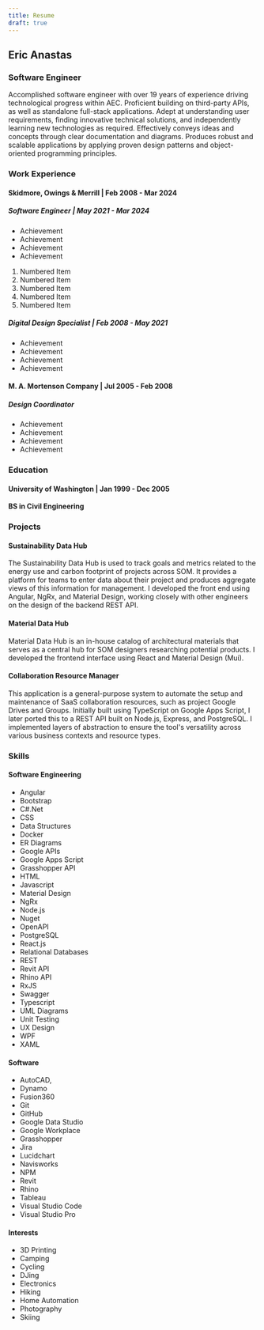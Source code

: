 ```yaml
---
title: Resume
draft: true
---
```


## Eric Anastas

### Software Engineer


Accomplished software engineer with over 19 years of experience driving technological progress within AEC. Proficient building on third-party APIs, as well as standalone full-stack applications. Adept at understanding user requirements, finding innovative technical solutions, and independently learning new technologies as required. Effectively conveys ideas and concepts through clear documentation and diagrams. Produces robust and scalable applications by applying proven design patterns and object-oriented programming principles.


### Work Experience

#### Skidmore, Owings & Merrill | Feb 2008 - Mar 2024

##### Software Engineer | May 2021 - Mar 2024

- Achievement
- Achievement
- Achievement
- Achievement

1. Numbered Item
2. Numbered Item
3. Numbered Item
4. Numbered Item
5. Numbered Item

##### Digital Design Specialist | Feb 2008 - May 2021

- Achievement
- Achievement
- Achievement
- Achievement

#### M. A. Mortenson Company | Jul 2005 - Feb 2008

##### Design Coordinator

- Achievement
- Achievement
- Achievement
- Achievement


### Education

#### University of Washington | Jan 1999 - Dec 2005

**BS in Civil Engineering**





### Projects

#### Sustainability Data Hub

The Sustainability Data Hub is used to track goals and metrics related to the energy use and carbon footprint of projects across SOM. It provides a platform for teams to enter data about their project and produces aggregate views of this information for management. I developed the front end using Angular, NgRx, and Material Design, working closely with other engineers on the design of the backend REST API.

#### Material Data Hub

Material Data Hub is an in-house catalog of architectural materials that serves as a central hub for SOM designers researching potential products. I developed the frontend interface using React and Material Design (Mui).

#### Collaboration Resource Manager

This application is a general-purpose system to automate the setup and maintenance of SaaS collaboration resources, such as project Google Drives and Groups. Initially built using TypeScript on Google Apps Script, I later ported this to a REST API built on Node.js, Express, and PostgreSQL. I implemented layers of abstraction to ensure the tool's versatility across various business contexts and resource types.


### Skills

#### Software Engineering

- Angular
- Bootstrap
- C#.Net
- CSS
- Data Structures
- Docker
- ER Diagrams
- Google APIs
- Google Apps Script
- Grasshopper API
- HTML
- Javascript
- Material Design
- NgRx
- Node.js
- Nuget
- OpenAPI
- PostgreSQL
- React.js
- Relational Databases
- REST
- Revit API
- Rhino API
- RxJS
- Swagger
- Typescript
- UML Diagrams
- Unit Testing
- UX Design
- WPF
- XAML

#### Software

- AutoCAD,
- Dynamo
- Fusion360
- Git
- GitHub
- Google Data Studio
- Google Workplace
- Grasshopper
- Jira
- Lucidchart
- Navisworks
- NPM
- Revit
- Rhino
- Tableau
- Visual Studio Code
- Visual Studio Pro

#### Interests

- 3D Printing
- Camping
- Cycling
- DJing
- Electronics
- Hiking
- Home Automation
- Photography
- Skiing
 

